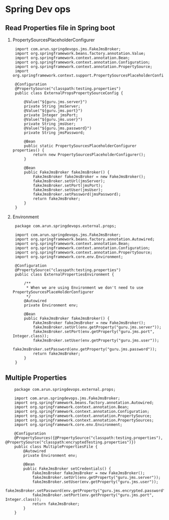 # Spring Dev ops

## Read Properties file in Spring boot

1. PropertySourcesPlaceholderConfigurer

    
    
        import com.arun.springdevops.jms.FakeJmsBroker;
        import org.springframework.beans.factory.annotation.Value;
        import org.springframework.context.annotation.Bean;
        import org.springframework.context.annotation.Configuration;
        import org.springframework.context.annotation.PropertySource;
        import org.springframework.context.support.PropertySourcesPlaceholderConfigurer;
        
        @Configuration
        @PropertySource("classpath:testing.properties")
        public class ExternalPropsPropertySourceConfig {
        
            @Value("${guru.jms.server}")
            private String jmsServer;
            @Value("${guru.jms.port}")
            private Integer jmsPort;
            @Value("${guru.jms.user}")
            private String jmsUser;
            @Value("${guru.jms.password}")
            private String jmsPassword;
        
            @Bean
            public static PropertySourcesPlaceholderConfigurer properties() {
                return new PropertySourcesPlaceholderConfigurer();
            }
        
            @Bean
            public FakeJmsBroker fakeJmsBroker() {
                FakeJmsBroker fakeJmsBroker = new FakeJmsBroker();
                fakeJmsBroker.setUrl(jmsServer);
                fakeJmsBroker.setPort(jmsPort);
                fakeJmsBroker.setUser(jmsUser);
                fakeJmsBroker.setPassword(jmsPassword);
                return fakeJmsBroker;
            }
        }


2. Environment

    
        package com.arun.springdevops.external.props;
        
        import com.arun.springdevops.jms.FakeJmsBroker;
        import org.springframework.beans.factory.annotation.Autowired;
        import org.springframework.context.annotation.Bean;
        import org.springframework.context.annotation.Configuration;
        import org.springframework.context.annotation.PropertySource;
        import org.springframework.core.env.Environment;
        
        @Configuration
        @PropertySource("classpath:testing.properties")
        public class ExternalPropertiesEnvironment {
        
            /**
             * When we are using Environment we don't need to use PropertySourcesPlaceHolderConfigurer
             */
            @Autowired
            private Environment env;
        
            @Bean
            public FakeJmsBroker fakeJmsBroker() {
                FakeJmsBroker fakeJmsBroker = new FakeJmsBroker();
                fakeJmsBroker.setUrl(env.getProperty("guru.jms.server"));
                fakeJmsBroker.setPort(env.getProperty("guru.jms.port", Integer.class));
                fakeJmsBroker.setUser(env.getProperty("guru.jms.user"));
                fakeJmsBroker.setPassword(env.getProperty("guru.jms.password"));
                return fakeJmsBroker;
            }
        }


## Multiple Properties

    
        package com.arun.springdevops.external.props;
        
        import com.arun.springdevops.jms.FakeJmsBroker;
        import org.springframework.beans.factory.annotation.Autowired;
        import org.springframework.context.annotation.Bean;
        import org.springframework.context.annotation.Configuration;
        import org.springframework.context.annotation.PropertySource;
        import org.springframework.context.annotation.PropertySources;
        import org.springframework.core.env.Environment;
        
        @Configuration
        @PropertySources({@PropertySource("classpath:testing.properties"), @PropertySource("classpath:encryptedTesting.properties")})
        public class MultiplePropertiesFile {
            @Autowired
            private Environment env;
        
            @Bean
            public FakeJmsBroker setCredentials() {
                FakeJmsBroker fakeJmsBroker = new FakeJmsBroker();
                fakeJmsBroker.setUrl(env.getProperty("guru.jms.server"));
                fakeJmsBroker.setUser(env.getProperty("guru.jms.user"));
                fakeJmsBroker.setPassword(env.getProperty("guru.jms.encrypted.password"));
                fakeJmsBroker.setPort(env.getProperty("guru.jms.port", Integer.class));
                return fakeJmsBroker;
            }
        }
